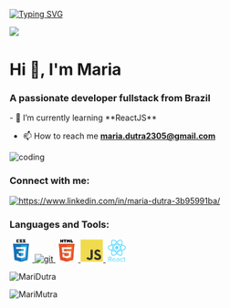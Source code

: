 [![Typing SVG](https://readme-typing-svg.demolab.com?font=Fira+Code&size=22&pause=1000&color=F73D1A&center=falso&vCenter=falso&repeat=verdadeiro&width=435&lines=Sejam+bem-vindos!+Me+chamo+Maria%F0%9F%98%98)](https://git.io/typing-svg)


<img src="https://img.freepik.com/vetores-gratis/ilustracao-de-redacao-desenhada-a-mao_23-2150266863.jpg?w=2000" aling="center" width="900" >

<h1 aling ="center">Hi 👋, I'm Maria</h1>
<h3 aling="center">A passionate developer fullstack from Brazil</h3>
- 🌱 I’m currently learning **ReactJS**

- 📫 How to reach me **maria.dutra2305@gmail.com**

<img width="400" aling="right" alt="coding" src="https://www.lambdatest.com/resources/images/news24.gif">

<h3 aling="left">Connect with me:</h3>
<p aling="left">

<a href="https://www.linkedin.com/in/maria-dutra-3b95991ba/" target="blank"><img aling="center" src="https://raw.githubusercontent.com/rahuldkjain/github-profile-readme-generator/master/src/images/icons/Social/linked-in-alt.svg" alt="https://www.linkedin.com/in/maria-dutra-3b95991ba/" height="30" width="40" /></a>
</p>

<h3 aling="left">Languages and Tools:</h3>
<p aling="left"> <a href="https://www.w3schools.com/css/" target="_blank" rel="noreferrer"> <img src="https://raw.githubusercontent.com/devicons/devicon/master/icons/css3/css3-original-wordmark.svg" alt="css3" width="40" height="40"/> </a><a href="https://git-scm.com/" target="_blank" rel="noreferrer"> <img src="https://www.vectorlogo.zone/logos/git-scm/git-scm-icon.svg" alt="git" width="40" height="40"/> </a> <a href="https://www.w3.org/html/" target="_blank" rel="noreferrer"> <img src="https://raw.githubusercontent.com/devicons/devicon/master/icons/html5/html5-original-wordmark.svg" alt="html5" width="40" height="40"/> </a><a href="https://developer.mozilla.org/en-US/docs/Web/JavaScript" target="_blank" rel="noreferrer"> <img src="https://raw.githubusercontent.com/devicons/devicon/master/icons/javascript/javascript-original.svg" alt="javascript" width="40" height="40"/> </a><a href="https://reactjs.org/" target="_blank" rel="noreferrer"> <img src="https://raw.githubusercontent.com/devicons/devicon/master/icons/react/react-original-wordmark.svg" alt="react" width="40" height="40"/> </a></p>

<p><img aling="center" margin="40 0" src="https://github-readme-stats.vercel.app/api/top-langs?username=MariDutra&show_icons=true&locale=en&layout=compact&theme=dracula" alt="MariDutra" /></p>

<p> <img aling="center" src="https://github-readme-streak-stats.herokuapp.com?user=MariDutra&theme=tokyonight&hide_border=falso&mode=weekly&type=png&hide_total_contributions=true" alt="MariMutra" /></p>


 
